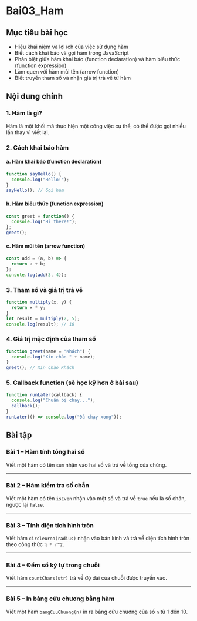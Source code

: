 # Bai03_Ham

## Mục tiêu bài học
- Hiểu khái niệm và lợi ích của việc sử dụng hàm
- Biết cách khai báo và gọi hàm trong JavaScript
- Phân biệt giữa hàm khai báo (function declaration) và hàm biểu thức (function expression)
- Làm quen với hàm mũi tên (arrow function)
- Biết truyền tham số và nhận giá trị trả về từ hàm

## Nội dung chính

### 1. Hàm là gì?
Hàm là một khối mã thực hiện một công việc cụ thể, có thể được gọi nhiều lần thay vì viết lại.

### 2. Cách khai báo hàm

#### a. Hàm khai báo (function declaration)
```js
function sayHello() {
  console.log("Hello!");
}
sayHello(); // Gọi hàm
```

#### b. Hàm biểu thức (function expression)
```js
const greet = function() {
  console.log("Hi there!");
};
greet();
```

#### c. Hàm mũi tên (arrow function)
```js
const add = (a, b) => {
  return a + b;
};
console.log(add(3, 4));
```

### 3. Tham số và giá trị trả về
```js
function multiply(x, y) {
  return x * y;
}
let result = multiply(2, 5);
console.log(result); // 10
```

### 4. Giá trị mặc định của tham số
```js
function greet(name = "Khách") {
  console.log("Xin chào " + name);
}
greet(); // Xin chào Khách
```

### 5. Callback function (sẽ học kỹ hơn ở bài sau)
```js
function runLater(callback) {
  console.log("Chuẩn bị chạy...");
  callback();
}
runLater(() => console.log("Đã chạy xong"));
```

## Bài tập

### Bài 1 – Hàm tính tổng hai số
Viết một hàm có tên `sum` nhận vào hai số và trả về tổng của chúng.

---

### Bài 2 – Hàm kiểm tra số chẵn
Viết một hàm có tên `isEven` nhận vào một số và trả về `true` nếu là số chẵn, ngược lại `false`.

---

### Bài 3 – Tính diện tích hình tròn
Viết hàm `circleArea(radius)` nhận vào bán kính và trả về diện tích hình tròn theo công thức `π * r^2`.

---

### Bài 4 – Đếm số ký tự trong chuỗi
Viết hàm `countChars(str)` trả về độ dài của chuỗi được truyền vào.

---

### Bài 5 – In bảng cửu chương bằng hàm
Viết một hàm `bangCuuChuong(n)` in ra bảng cửu chương của số `n` từ 1 đến 10.
